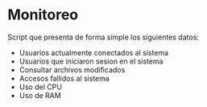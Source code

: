 # Monitoreo

Script que presenta de forma simple los siguientes datos:

* Usuarios actualmente conectados al sistema
* Usuarios que iniciaron sesion en el sistema
* Consultar archivos modificados
* Accesos fallidos al sistema
* Uso del CPU
* Uso de RAM
